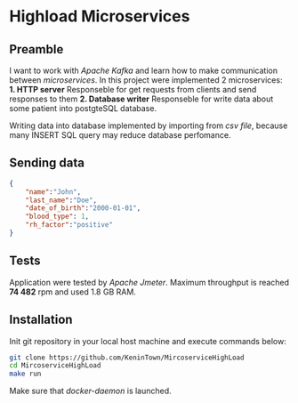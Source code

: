 # Highload Microservices

## Preamble

I want to work with *Apache Kafka* and learn how to make communication between *microservices*.
In this project were implemented 2 microservices:
**1. HTTP server**
Responseble for get requests from clients and send responses to them
**2. Database writer**
Responseble for  write data about some patient into postgteSQL database.

Writing data into database implemented by importing from *csv file*, because many INSERT SQL query may reduce database perfomance.


## Sending data
```json
{
    "name":"John",
    "last_name":"Doe",
    "date_of_birth":"2000-01-01",
    "blood_type": 1,
    "rh_factor":"positive"
}
```

## Tests
Application were tested by *Apache Jmeter*. 
Maximum throughput is reached **74 482** rpm and used 1.8 GB RAM.

## Installation
Init git repository in your local host machine and execute commands below:
```bash
git clone https://github.com/KeninTown/MircoserviceHighLoad
cd MircoserviceHighLoad
make run
```
Make sure that *docker-daemon* is launched.